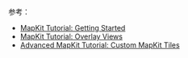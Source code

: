 参考：

* [MapKit Tutorial: Getting Started](http://www.raywenderlich.com/90971/introduction-mapkit-swift-tutorial)
* [MapKit Tutorial: Overlay Views](https://www.raywenderlich.com/9956648-mapkit-tutorial-overlay-views)
* [Advanced MapKit Tutorial: Custom MapKit Tiles](https://www.raywenderlich.com/9697133-advanced-mapkit-tutorial-custom-mapkit-tiles)